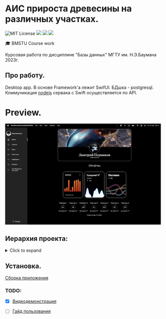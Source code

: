 # АИС прироста древесины на различных участках.
<img src="https://img.shields.io/github/license/mightyK1ngRichard/IU5?color=brightgreen" alt="MIT License"/> <img src="https://img.shields.io/badge/language-SwiftUI-red.svg"/> <img src="https://img.shields.io/badge/language-Postgresql-blue.svg"/> <img src="https://img.shields.io/badge/language-NodeJS-yellow.svg"/>

🎓 BMSTU Course work

Курсовая работа по дисциплине "Базы данных" МГТУ им. Н.Э.Баумана 2023г.

## Про работу. 
Desktop app. В основе Framework'a лежит SwifUI.
БДшка - postgresql. Коммуникация [nodejs](https://github.com/mightyK1ngRichard/APIServer) сервака с Swift осуществляется по API.

# Preview.
<img class="screen_application" src="https://github.com/mightyK1ngRichard/WoodGrowthCourseWorkSwiftUI/blob/main/Previews/Preview.png" width="1000">


## Иерархия проекта:
<details>
  <summary> Click to expand </summary>

```swift
.
├── Wood Business.xcodeproj
│   ├── project.pbxproj
│   ├── project.xcworkspace
│   │   ├── contents.xcworkspacedata
│   │   ├── xcshareddata
│   │   │   ├── IDEWorkspaceChecks.plist
│   │   │   └── swiftpm
│   │   │       ├── Package.resolved
│   │   │       └── configuration
│   │   └── xcuserdata
│   │       └── dmitriy.xcuserdatad
│   │           └── UserInterfaceState.xcuserstate
│   ├── xcshareddata
│   │   └── xcschemes
│   │       └── WoodGrowthCourseWorkSwiftUI.xcscheme
│   └── xcuserdata
│       └── dmitriy.xcuserdatad
│           └── xcdebugger
│               └── Breakpoints_v2.xcbkptlist
└── WoodGrowthCourseWorkSwiftUI
    ├── ContentView.swift
    ├── Fonts
    ├── Network
    │   ├── APIManager.swift
    │   └── ReportsAPI.swift
    ├── Preview Content
    │   └── Preview Assets.xcassets
    │       └── Contents.json
    ├── Units
    │   ├── GlobalValues.swift
    │   └── WoodGrowthCourseWorkSwiftUI 2023-04-19 20-16-56
    │       └── WoodGrowthCourseWorkSwiftUI.app
    │           └── Contents
    │               ├── Info.plist
    │               ├── MacOS
    │               │   └── WoodGrowthCourseWorkSwiftUI
    │               ├── PkgInfo
    │               ├── Resources
    │               │   ├── AppIcon.icns
    │               │   └── Assets.car
    │               └── _CodeSignature
    │                   └── CodeResources
    ├── Views
    │   ├── HelpViews
    │   │   ├── BlurWindow.swift
    │   │   ├── SideBar.swift
    │   │   ├── TabButton.swift
    │   │   └── TurnOffServer.swift
    │   └── MenuButtonsViews
    │       ├── AdminMenuView.swift
    │       ├── Authorization
    │       │   └── Authorization.swift
    │       ├── Employees
    │       │   ├── Components
    │       │   │   ├── AddEmployee.swift
    │       │   │   ├── DetailCard.swift
    │       │   │   └── ScrollViewCard.swift
    │       │   ├── Main
    │       │   │   └── Employees.swift
    │       │   └── Model
    │       │       └── CardsEmployes.swift
    │       ├── Fertilizers
    │       │   ├── Components
    │       │   │   ├── AddendumFertilzer.swift
    │       │   │   ├── FertilizerCard.swift
    │       │   │   └── FertilizerEdit.swift
    │       │   ├── Main
    │       │   │   └── FertilizerView.swift
    │       │   └── Model
    │       │       └── FertilizerData.swift
    │       ├── Home
    │       │   ├── Component
    │       │   │   ├── Rings.swift
    │       │   │   └── githubProject.swift
    │       │   ├── Main
    │       │   │   └── Home.swift
    │       │   └── Module
    │       │       └── UserDataModule.swift
    │       ├── Plots
    │       │   ├── Components
    │       │   │   ├── AddendumCard.swift
    │       │   │   ├── EditPlot.swift
    │       │   │   ├── PlotCard.swift
    │       │   │   └── WateringLog.swift
    │       │   ├── Main
    │       │   │   └── Plots.swift
    │       │   └── Model
    │       │       └── PlotInfo.swift
    │       ├── Suppliers&Deliveries
    │       │   ├── Deliveries
    │       │   │   ├── Component
    │       │   │   │   ├── AddendumDelivery.swift
    │       │   │   │   └── ItemOfTable.swift
    │       │   │   └── Modul
    │       │   │       └── DeliveryData.swift
    │       │   ├── Main
    │       │   │   └── S&DVies.swift
    │       │   └── Suppliers
    │       │       ├── Component
    │       │       │   ├── AddendumSupplier.swift
    │       │       │   ├── SupplierCard.swift
    │       │       │   └── SupplierDetail.swift
    │       │       └── Modul
    │       │           └── SupplierData.swift
    │       ├── Trees
    │       │   ├── Components
    │       │   │   ├── DetailCardTree.swift
    │       │   │   └── TreeCard.swift
    │       │   ├── Main
    │       │   │   └── Trees.swift
    │       │   └── Model
    │       │       └── CardsTrees.swift
    │       └── TypeTree
    │           ├── Component
    │           │   ├── Buttons
    │           │   │   ├── AddTreeForType.swift
    │           │   │   ├── AddTypeTree.swift
    │           │   │   └── EditTypeTree.swift
    │           │   ├── TreeCardForTypeTreeView.swift
    │           │   └── TypeTreeCard.swift
    │           ├── Main
    │           │   └── TypeTrees.swift
    │           └── Module
    │               └── TypeTreesModul.swift
    ├── WoodGrowthCourseWorkSwiftUI.entitlements
    └── WoodGrowthCourseWorkSwiftUIApp.swift

69 directories, 88 files
```

</details>

## Установка.
[Сборка приложения](https://github.com/mightyK1ngRichard/WoodGrowthCourseWorkSwiftUI/tree/main/Wood%20Business)

### TODO: 
- [X] [Видеодемонстрация](https://drive.google.com/file/d/1Rsf4_2HhWkoXN4h2QfeLxxU3uppbb3a9/view?usp=share_link)
- [ ] [Гайд пользования]()
    
